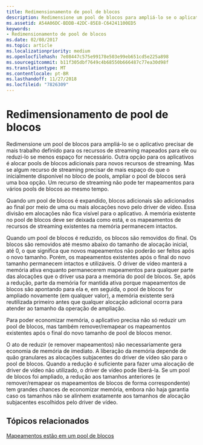 ```yaml
---
title: Redimensionamento de pool de blocos
description: Redimensione um pool de blocos para ampliá-lo se o aplicativo precisar de mais trabalho definido para os recursos de streaming mapeados para ele ou reduzi-lo se menos espaço for necessário.
ms.assetid: A54A06DC-BDDB-42DC-85E8-C64241100ED5
keywords:
- Redimensionamento de pool de blocos
ms.date: 02/08/2017
ms.topic: article
ms.localizationpriority: medium
ms.openlocfilehash: 7e08447c575e99178e503e99eb651cd5e225a898
ms.sourcegitcommit: b11f305dbf7649c4b68550b666487c77ea30d98f
ms.translationtype: MT
ms.contentlocale: pt-BR
ms.lasthandoff: 11/27/2018
ms.locfileid: "7826309"
---
```

# <a name="tile-pool-resizing"></a>Redimensionamento de pool de blocos


Redimensione um pool de blocos para ampliá-lo se o aplicativo precisar de mais trabalho definido para os recursos de streaming mapeados para ele ou reduzi-lo se menos espaço for necessário. Outra opção para os aplicativos é alocar pools de blocos adicionais para novos recursos de streaming. Mas se algum recurso de streaming precisar de mais espaço do que o inicialmente disponível no bloco de pools, ampliar o pool de blocos será uma boa opção. Um recurso de streaming não pode ter mapeamentos para vários pools de blocos ao mesmo tempo.

Quando um pool de blocos é expandido, blocos adicionais são adicionados ao final por meio de uma ou mais alocações novo pelo driver de vídeo. Essa divisão em alocações não fica visível para o aplicativo. A memória existente no pool de blocos deve ser deixada como está, e os mapeamentos de recursos de streaming existentes na memória permanecem intactos.

Quando um pool de blocos é reduzido, os blocos são removidos do final. Os blocos são removidos até mesmo abaixo do tamanho de alocação inicial, até 0, o que significa que novos mapeamentos não poderão ser feitos após o novo tamanho. Porém, os mapeamentos existentes após o final do novo tamanho permanecem intactos e utilizáveis. O driver de vídeo manterá a memória ativa enquanto permanecerem mapeamentos para qualquer parte das alocações que o driver usa para a memória do pool de blocos. Se, após a redução, parte da memória for mantida ativa porque mapeamentos de blocos são apontando para ela e, em seguida, o pool de blocos for ampliado novamente (em qualquer valor), a memória existente será reutilizada primeiro antes que qualquer alocação adicional ocorra para atender ao tamanho da operação de ampliação.

Para poder economizar memória, o aplicativo precisa não só reduzir um pool de blocos, mas também remover/remapear os mapeamentos existentes após o final do novo tamanho de pool de blocos menor.

O ato de reduzir (e remover mapeamentos) não necessariamente gera economia de memória de imediato. A liberação da memória depende de quão granulares as alocações subjacentes do driver de vídeo são para o pool de blocos. Quando a redução é suficiente para fazer uma alocação de driver de vídeo não utilizado, o driver de vídeo pode liberá-la. Se um pool de blocos foi ampliado, a redução aos tamanhos anteriores (e remover/remapear os mapeamentos de blocos de forma correspondente) tem grandes chances de economizar memória, embora não haja garantia caso os tamanhos não se alinhem exatamente aos tamanhos de alocação subjacentes escolhidos pelo driver de vídeo.

## <a name="span-idrelated-topicsspanrelated-topics"></a><span id="related-topics"></span>Tópicos relacionados


[Mapeamentos estão em um pool de blocos](mappings-are-into-a-tile-pool.md)

 

 




